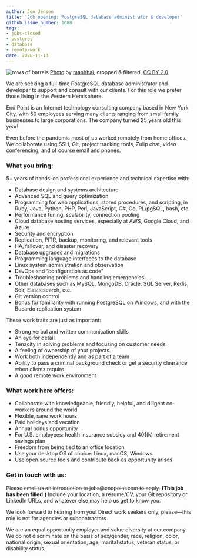 ```yaml
---
author: Jon Jensen
title: 'Job opening: PostgreSQL database administrator & developer'
github_issue_number: 1688
tags:
- jobs-closed
- postgres
- database
- remote-work
date: 2020-11-13
---
```


![rows of barrels](/blog/2020/11/job-postgresql-database-administrator-developer/12648792923_b4780df1da_o-mod.jpg)
[Photo](https://www.flickr.com/photos/13476480@N07/12648792923/) by [manhhai](https://www.flickr.com/people/13476480@N07/), cropped & filtered, [CC BY 2.0](https://creativecommons.org/licenses/by/2.0/)

We are seeking a full-time PostgreSQL database administrator and developer to support and consult with our clients. For this role we prefer those living in the Western Hemisphere.

End Point is an Internet technology consulting company based in New York City, with 50 employees serving many clients ranging from small family businesses to large corporations. The company turned 25 years old this year!

Even before the pandemic most of us worked remotely from home offices. We collaborate using SSH, Git, project tracking tools, Zulip chat, video conferencing, and of course email and phones.

### What you bring:

5+ years of hands-on professional experience and technical expertise with:

- Database design and systems architecture
- Advanced SQL and query optimization
- Programming for web applications, stored procedures, and scripting, in Ruby, Java, Python, PHP, Perl, JavaScript, C#, Go, PL/pgSQL, bash, etc.
- Performance tuning, scalability, connection pooling
- Cloud database hosting services, especially at AWS, Google Cloud, and Azure
- Security and encryption
- Replication, PITR, backup, monitoring, and relevant tools
- HA, failover, and disaster recovery
- Database upgrades and migrations
- Programming language interfaces to the database
- Linux system administration and observation
- DevOps and “configuration as code”
- Troubleshooting problems and handling emergencies
- Other databases such as MySQL, MongoDB, Oracle, SQL Server, Redis, Solr, Elasticsearch, etc.
- Git version control
- Bonus for familiarity with running PostgreSQL on Windows, and with the Bucardo replication system

These work traits are just as important:

- Strong verbal and written communication skills
- An eye for detail
- Tenacity in solving problems and focusing on customer needs
- A feeling of ownership of your projects
- Work both independently and as part of a team
- Ability to pass a criminal background check or get a security clearance when clients require
- A good remote work environment

### What work here offers:

- Collaborate with knowledgeable, friendly, helpful, and diligent co-workers around the world
- Flexible, sane work hours
- Paid holidays and vacation
- Annual bonus opportunity
- For U.S. employees: health insurance subsidy and 401(k) retirement savings plan
- Freedom from being tied to an office location
- Use your desktop OS of choice: Linux, macOS, Windows
- Use open source tools and contribute back as opportunity arises

### Get in touch with us:

~~Please email us an introduction to jobs&#x40;endpoint.com to apply.~~
**(This job has been filled.)**
Include your location, a resume/​CV, your Git repository or LinkedIn URLs, and whatever else may help us get to know you.

We look forward to hearing from you! Direct work seekers only, please—​this role is not for agencies or subcontractors.

We are an equal opportunity employer and value diversity at our company. We do not discriminate on the basis of sex/​gender, race, religion, color, national origin, sexual orientation, age, marital status, veteran status, or disability status.

<script type="application/ld+json">
{
  "@context": "http://schema.org/",
  "@type": "JobPosting",
  "title": "Seeking a PostgreSQL database administrator & developer",
  "description": "<p>We are seeking a full-time PostgreSQL database administrator and developer to support and consult with our clients. For this role we prefer those living in the Western Hemisphere.</p> <p>End Point is an Internet technology consulting company based in New York City, with 50 employees serving many clients ranging from small family businesses to large corporations. The company turned 25 years old this year!</p> <p>Even before the pandemic most of us worked remotely from home offices. We collaborate using SSH, Git, project tracking tools, Zulip chat, video conferencing, and of course email and phones.</p> <p>What you bring:</p> <p>3+ years of hands-on professional experience and technical expertise with:</p> <ul> <li>Database design and systems architecture</li> <li>Advanced SQL and query optimization</li> <li>Programming for web applications, stored procedures, and scripting, in Ruby, Java, Python, PHP, Perl, JavaScript, C#, Go, PL/pgSQL, bash, etc.</li> <li>Performance tuning, scalability, connection pooling</li> <li>Cloud database hosting services, especially at AWS, Google Cloud, and Azure</li> <li>Security and encryption</li> <li>Replication, PITR, backup, monitoring, and relevant tools</li> <li>HA, failover, and disaster recovery</li> <li>Database upgrades and migrations</li> <li>Programming language interfaces to the database</li> <li>Linux system administration and observation</li> <li>DevOps and “configuration as code”</li> <li>Troubleshooting problems and handling emergencies</li> <li>Other databases such as MySQL, MongoDB, Oracle, SQL Server, Redis, Solr, Elasticsearch, etc.</li> <li>Git version control</li> <li>Bonus for familiarity with running PostgreSQL on Windows, and with the Bucardo replication system</li> </ul> <p>These work traits are just as important:</p> <ul> <li>Strong verbal and written communication skills</li> <li>An eye for detail</li> <li>Tenacity in solving problems and focusing on customer needs</li> <li>A feeling of ownership of your projects</li> <li>Work both independently and as part of a team</li> <li>Ability to pass a criminal background check or get a security clearance when clients require</li> <li>A good remote work environment</li> </ul> <p>What work here offers:</li> <ul> <li>Collaborate with knowledgeable, friendly, helpful, and diligent co-workers around the world</li> <li>Flexible, sane work hours</li> <li>Paid holidays and vacation</li> <li>Annual bonus opportunity</li> <li>For U.S. employees: health insurance subsidy and 401(k) retirement savings plan</li> <li>Freedom from being tied to an office location</li> <li>Use your desktop OS of choice: Linux, macOS, Windows</li> <li>Use open source tools and contribute back as opportunity arises</li> </ul> <p>Get in touch with us:</p> <p>Please email us an introduction to <a href=\"mailto:jobs@endpoint.com\">jobs@endpoint.com</a> to apply. Include your location, a resume/​CV, your Git repository or LinkedIn URLs, and whatever else may help us get to know you.</p> <p>We look forward to hearing from you! Direct work seekers only, please—​this role is not for agencies or subcontractors.</p> <p>We are an equal opportunity employer and value diversity at our company. We do not discriminate on the basis of sex/​gender, race, religion, color, national origin, sexual orientation, age, marital status, veteran status, or disability status.</p>",
  "identifier": {
    "@type": "PropertyValue",
    "name": "End Point Corporation",
    "value": "postgres-202011"
  },
  "datePosted": "2020-11-13",
  "validThrough": "2020-12-14",
  "employmentType": ["FULL_TIME"],
  "hiringOrganization": {
    "@type": "Organization",
    "name": "End Point Corporation",
    "sameAs": "https://www.endpoint.com/blog/2020/11/job-postgresql-database-administrator-developer",
    "logo": "https://www.endpoint.com/images/favicon.ico"
  },
  "jobLocationType": "TELECOMMUTE",
  "applicantLocationRequirements": {
      "@type": "Country",
      "name": ["CA", "US", "MX", "CR", "PA", "CO", "EC", "BR", "PE", "CL", "BO", "PY", "UY"]
  }
}
</script>
